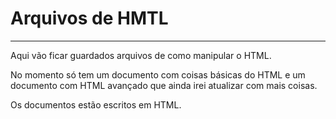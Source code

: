 # Arquivos de HMTL
- - - 
Aqui vão ficar guardados arquivos de como manipular o HTML.

No momento só tem um documento com coisas básicas do HTML e um documento com HTML avançado que ainda irei atualizar com mais coisas.

Os documentos estão escritos em HTML.